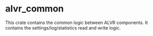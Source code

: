 # alvr_common

This crate contains the common logic between ALVR components.
It contains the settings/log/statistics read and write logic.

